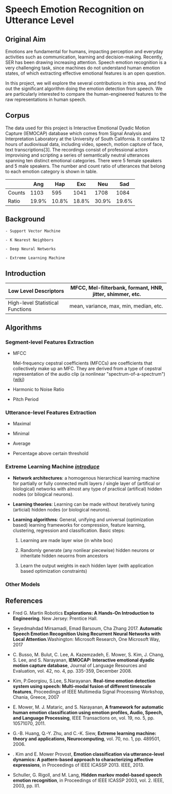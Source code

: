 # Speech Emotion Recognition on Utterance Level

## Original Aim

Emotions are fundamental for humans, impacting perception and everyday activities
such as communication, learning and decision-making. Recently, SER has been drawing increasing attention. Speech emotion recognition is a very challenging task, since machines do not understand human emotion states, of which extracting effective emotional features is an open question.

In this project, we will explore the several contributions in this area, and find out the significant algorithm doing the emotion detection from speech. We are particularly interested to compare the human-engineered features to the raw representations in human speech. 

## Corpus 

The data used for this project is Interactive Emotional Dyadic Motion Capture (IEMOCAP) database which comes from Signal Analysis and Interpretation Laboratory at the University of South California. It contains 12 hours of audiovisual data, including video, speech, motion capture of face, text transcriptions[3]. The recordings consist of professional actors improvising and scripting a series of semantically neutral utterances spanning ten distinct emotional categories. There were 5 female speakers and 5 male speakers. The number and count ratio of utterances that belong to each emotion category is shown in table.


|        | Ang   | Hap   | Exc   | Neu   | Sad   |
|--------|-------|-------|-------|-------|-------|
| Counts | 1103  | 595   | 1041  | 1708  | 1084  |
| Ratio  | 19.9% | 10.8% | 18.8% | 30.9% | 19.6% |




## Background

	- Support Vector Machine

	- K Nearest Neighbors

	- Deep Neural Networks

	- Extreme Learning Machine

## Introduction

| Low Level Descriptors            | MFCC, Mel-filterbank, formant, HNR, jitter, shimmer, etc. |
|----------------------------------|-----------------------------------------------------------|
| High-level Statistical Functions | mean, variance, max, min, median, etc.                    |

## Algorithms

### Segment-level Features Extraction

- MFCC
	
	Mel-frequency cepstral coefficients (MFCCs) are coefficients that collectively make up an MFC. They are derived from a type of cepstral representation of the audio clip (a nonlinear "spectrum-of-a-spectrum") ([wiki](https://en.wikipedia.org/wiki/Mel-frequency_cepstrum))

- Harmonic to Noise Ratio


- Pitch Period

### Utterance-level Features Extraction

- Maximal

- Minimal

- Average

- Percentage above certain threshold

### Extreme Learning Machine [*introduce*](http://www.ntu.edu.sg/home/egbhuang/)

- **Network architectures**: a homogenous hierarchical learning machine for partially or fully connected multi layers / single layer of (artifical or biological) networks with almost any type of practical (artifical) hidden nodes (or bilogical neurons).

- **Learning theories**: Learning can be made without iteratively tuning (articial) hidden nodes (or biological neurons).

- **Learning algorithms**: General, unifying and universal (optimization based) learning frameworks for compression, feature learning, clustering, regression and classification. Basic steps:

	1) Learning are made layer wise (in white box)

	2) Randomly generate (any nonliear piecewise) hidden neurons or inheritate hidden neuorns from ancestors

	3) Learn the output weights in each hidden layer (with application based optimization constraints)

### Other Models

## References

- Fred G. Martin Robotics **Explorations: A Hands-On Introduction to Engineering**. New Jersey: Prentice Hall.

- Seyedmahdad Mirsamadi, Emad Barsoum, Cha Zhang 2017. **Automatic Speech Emotion Recognition Using Recurrent Neural Networks with Local Attention**.Washington: Microsoft Research, One Microsoft Way, 2017

- C. Busso, M. Bulut, C. Lee, A. Kazemzadeh, E. Mower, S. Kim, J. Chang, S. Lee, and S. Narayanan, **IEMOCAP: Interactive emotional dyadic motion capture database**, Journal of Language Resources and Evaluation, vol. 42, no. 4, pp. 335-359, December 2008.

- Kim, P.Georgiou, S.Lee, S.Narayanan. **Real-time emotion detection system using speech: Multi-modal fusion of different timescale features**, Proceedings of IEEE Multimedia Signal Processing Workshop, Chania, Greece, 2007

- E. Mower, M. J. Mataric, and S. Narayanan, **A framework for automatic human emotion classification using emotion profiles, Audio, Speech, and Language Processing**, IEEE Transactions on, vol. 19, no. 5, pp. 10571070, 2011.

- G.-B. Huang, Q.-Y. Zhu, and C.-K. Siew, **Extreme learning machine: theory and applications, Neurocomputing**, vol. 70, no. 1, pp. 489501, 2006.

- . Kim and E. Mower Provost, **Emotion classification via utterance-level dynamics: A pattern-based approach to characterizing affective expressions**, in Proceedings of IEEE ICASSP 2013. IEEE, 2013.

- Schuller, G. Rigoll, and M. Lang, **Hidden markov model-based speech emotion recognition**, in Proceedings of IEEE ICASSP 2003, vol. 2. IEEE, 2003, pp. II1.
